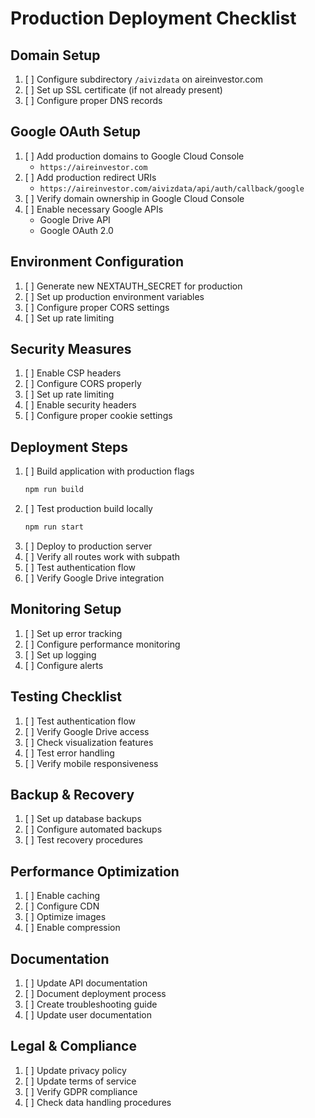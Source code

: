 # Production Deployment Checklist

## Domain Setup
1. [ ] Configure subdirectory `/aivizdata` on aireinvestor.com
2. [ ] Set up SSL certificate (if not already present)
3. [ ] Configure proper DNS records

## Google OAuth Setup
1. [ ] Add production domains to Google Cloud Console
   - `https://aireinvestor.com`
2. [ ] Add production redirect URIs
   - `https://aireinvestor.com/aivizdata/api/auth/callback/google`
3. [ ] Verify domain ownership in Google Cloud Console
4. [ ] Enable necessary Google APIs
   - Google Drive API
   - Google OAuth 2.0

## Environment Configuration
1. [ ] Generate new NEXTAUTH_SECRET for production
2. [ ] Set up production environment variables
3. [ ] Configure proper CORS settings
4. [ ] Set up rate limiting

## Security Measures
1. [ ] Enable CSP headers
2. [ ] Configure CORS properly
3. [ ] Set up rate limiting
4. [ ] Enable security headers
5. [ ] Configure proper cookie settings

## Deployment Steps
1. [ ] Build application with production flags
   ```bash
   npm run build
   ```
2. [ ] Test production build locally
   ```bash
   npm run start
   ```
3. [ ] Deploy to production server
4. [ ] Verify all routes work with subpath
5. [ ] Test authentication flow
6. [ ] Verify Google Drive integration

## Monitoring Setup
1. [ ] Set up error tracking
2. [ ] Configure performance monitoring
3. [ ] Set up logging
4. [ ] Configure alerts

## Testing Checklist
1. [ ] Test authentication flow
2. [ ] Verify Google Drive access
3. [ ] Check visualization features
4. [ ] Test error handling
5. [ ] Verify mobile responsiveness

## Backup & Recovery
1. [ ] Set up database backups
2. [ ] Configure automated backups
3. [ ] Test recovery procedures

## Performance Optimization
1. [ ] Enable caching
2. [ ] Configure CDN
3. [ ] Optimize images
4. [ ] Enable compression

## Documentation
1. [ ] Update API documentation
2. [ ] Document deployment process
3. [ ] Create troubleshooting guide
4. [ ] Update user documentation

## Legal & Compliance
1. [ ] Update privacy policy
2. [ ] Update terms of service
3. [ ] Verify GDPR compliance
4. [ ] Check data handling procedures 